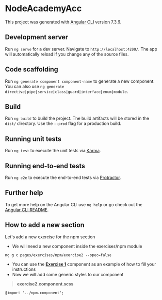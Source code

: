 # NodeAcademyAcc

This project was generated with [Angular CLI](https://github.com/angular/angular-cli) version 7.3.6.

## Development server

Run `ng serve` for a dev server. Navigate to `http://localhost:4200/`. The app will automatically reload if you change any of the source files.

## Code scaffolding

Run `ng generate component component-name` to generate a new component. You can also use `ng generate directive|pipe|service|class|guard|interface|enum|module`.

## Build

Run `ng build` to build the project. The build artifacts will be stored in the `dist/` directory. Use the `--prod` flag for a production build.

## Running unit tests

Run `ng test` to execute the unit tests via [Karma](https://karma-runner.github.io).

## Running end-to-end tests

Run `ng e2e` to execute the end-to-end tests via [Protractor](http://www.protractortest.org/).

## Further help

To get more help on the Angular CLI use `ng help` or go check out the [Angular CLI README](https://github.com/angular/angular-cli/blob/master/README.md).

## How to add a new section

Let's add a new exercise for the npm section

* We will need a new component inside the exercises/npm module

```
ng g c pages/exercises/npm/exercise2 --spec=false
```

* You can use the [**Exercise 1**](https://github.com/JBetoReyes/node-academy-acc/blob/master/src/app/pages/exercises/npm/exercise1/exercise1.component.html#L2) component as an example of how to fill your instructions
* Now we will add some generic styles to our component

> **exercise2.component.scss** 
```
@import '../npm.component';
```
